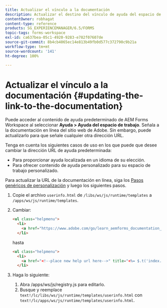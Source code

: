```yaml
---
title: Actualizar el vínculo a la documentación
description: Actualizar el destino del vínculo de ayuda del espacio de trabajo en el espacio de AEM Forms para que señale al vínculo de documentación personalizado.
contentOwner: robhagat
content-type: reference
products: SG_EXPERIENCEMANAGER/6.5/FORMS
topic-tags: forms-workspace
exl-id: ca637bea-05c1-4920-9283-e782f07607de
source-git-commit: 8b4cb4065ec14e813b49fb0d577c372790c9b21a
workflow-type: tm+mt
source-wordcount: '141'
ht-degree: 100%

---
```


# Actualizar el vínculo a la documentación {#updating-the-link-to-the-documentation}

Puede acceder al contenido de ayuda predeterminado de AEM Forms Workspace al seleccionar **Ayuda > Ayuda del espacio de trabajo**. Señala a la documentación en línea del sitio web de Adobe. Sin embargo, puede actualizarlo para que señale cualquier otra dirección URL.

Tenga en cuenta los siguientes casos de uso en los que puede que desee cambiar la dirección URL de ayuda predeterminada:

* Para proporcionar ayuda localizada en un idioma de su elección.
* Para ofrecer contenido de ayuda personalizado para su espacio de trabajo personalizado.

Para actualizar la URL de la documentación en línea, siga los [Pasos genéricos de personalización](/help/forms/using/generic-steps-html-workspace-customization.md) y luego los siguientes pasos.

1. Copie el archivo `userinfo.html` de `/libs/ws/js/runtime/templates` a `/apps/ws/js/runtime/templates`.
1. Cambiar:

   ```html
   <ul class="helpmenu">
     <li>
       <a href="https://www.adobe.com/go/learn_aemforms_documentation_63" title="<%= $.t('index.header.dropdown.WorkspaceHelp')%>" target="_blank"><%= $.t('index.header.dropdown.WorkspaceHelp')%></a>
     </li>
   ```

   hasta

   ```html
   <ul class="helpmenu">
     <li>
       <a href="<!--place new help url here-->" title="<%= $.t('index.header.dropdown.WorkspaceHelp')%>" target="_blank"><%= $.t('index.header.dropdown.WorkspaceHelp')%></a>
     </li>
   ```

1. Haga lo siguiente:

   1. Abra /apps/ws/js/registry.js para editarlo.
   1. Busque y reemplace `text!/lc/libs/ws/js/runtime/templates/userinfo.html` con `text!/lc/apps/ws/js/runtime/templates/userinfo.html`.
